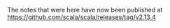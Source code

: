 The notes that were here have now been published at https://github.com/scala/scala/releases/tag/v2.13.4
